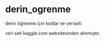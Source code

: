 # derin_ogrenme

derin öğrenme için kodlar ve veriseti

veri seti kaggle.com websitesinden alınmıştır.
